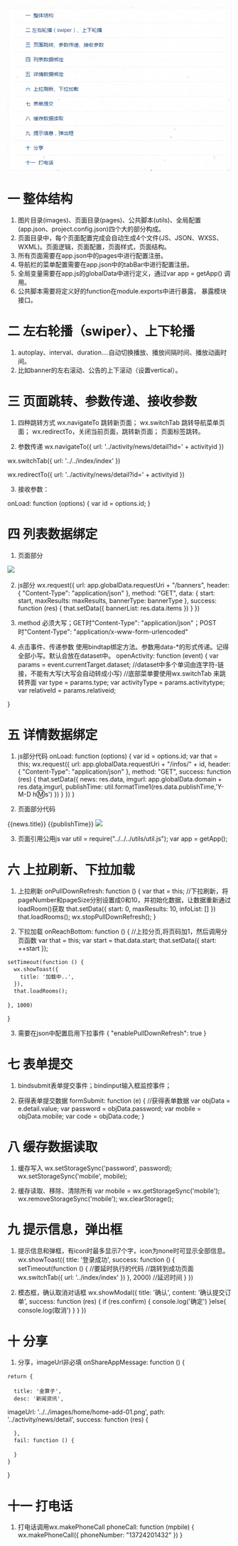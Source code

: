 ![这里写图片描述](https://raw.githubusercontent.com/xiangyc/Document-library/master/image/%E5%B0%8F%E7%A8%8B%E5%BA%8F%E4%B8%80%E7%9A%84%E7%9B%AE%E5%BD%95.png)

一  整体结构
=====
  1. 图片目录(images)、页面目录(pages)、公共脚本(utils)、全局配置(app.json、project.config.json)四个大的部分构成。
  2. 页面目录中，每个页面配置完成会自动生成4个文件(JS、JSON、WXSS、WXML)。页面逻辑，页面配置，页面样式，页面结构。
  3. 所有页面需要在app.json中的pages中进行配置注册。
  4. 导航栏的菜单配置需要在app.json中的tabBar中进行配置注册。
  5. 全局变量需要在app.js的globalData中进行定义，通过var app =  getApp() 调用。
  6. 公共脚本需要将定义好的function在module.exports中进行暴露， 暴露模块接口。

二 左右轮播（swiper）、上下轮播
====
  1. autoplay、interval、duration....自动切换播放、播放间隔时间、播放动画时间。
  2. 比如banner的左右滚动、公告的上下滚动（设置vertical）。

三  页面跳转、参数传递、接收参数
====
  1. 四种跳转方式
wx.navigateTo   跳转新页面；
wx.switchTab 跳转导航菜单页面；
wx.redirectTo，关闭当前页面，跳转新页面；
<navigator> 页面标签跳转。

  2. 参数传递
wx.navigateTo({
      		url: '../activity/news/detail?id=' + activityid
        })

wx.switchTab({
url: '../../index/index'
       })

wx.redirectTo({
url: '../activity/news/detail?id=' + activityid
       })

<navigator url='../test/test'></navigator>

  3. 接收参数：

onLoad: function (options) {
   	 var id = options.id;
}


四  列表数据绑定
=====
  1.  页面部分
<block wx:for="{{bannerList}}" wx:key="{{banner}}">
       <swiper-item class="banner" >
          <image src="{{item.imgurl}}" data-activityType='{{item.activityType}}' data-relativeId='{{item.relativeId}}'   data-type='{{item.type}}' bindtap="openActivity"/>
       </swiper-item>
       </block>

  2.  js部分
wx.request({
       url: app.globalData.requestUri + "/banners",
       header: {
         "Content-Type": "application/json"
       },
       method: "GET",
       data: {
          start: start,
          maxResults: maxResults,
          bannerType: bannerType
       },
       success: function (res) {
         that.setData({
             bannerList: res.data.items
          })
        }
      })

  3.  method 必须大写；GET时"Content-Type": "application/json"；POST时"Content-Type": "application/x-www-form-urlencoded"

  4.  点击事件、传递参数
使用bindtap绑定方法。参数用data-*的形式传递。记得全部小写。默认会放在dataset中。
openActivity: function (event) {
    var params = event.currentTarget.dataset;
    //dataset中多个单词由连字符-链接，不能有大写(大写会自动转成小写)
    //底部菜单要使用wx.switchTab 来跳转界面
    var type = params.type;
    var activityType = params.activitytype;
    var relativeId = params.relativeid;

}


五  详情数据绑定
====
  1. js部分代码
onLoad: function (options) {
    var id = options.id;
    var that = this;
    wx.request({
      url: app.globalData.requestUri + "/infos/" + id,
      header: {
        "Content-Type": "application/json"
      },
      method: "GET",
      success: function (res) {
        that.setData({
          news: res.data,
          imgurl: app.globalData.domain + res.data.imgurl,
          publishTime: util.formatTime1(res.data.publishTime,'Y-M-D h:m:s')
        })
      }
    })
  }

  2.  页面部分代码
<view class='text1'>
  <text>{{news.title}}</text>
</view>

<view class='date1'>
  <text>{{publishTime}}</text>
</view>

<view class='img'>
  <image src="{{imgurl}}" class="image" />
</view>


  3.  页面引用公用js
var util = require("../../../utils/util.js");
var app = getApp();


六  上拉刷新、下拉加载
====
  1.  上拉刷新
onPullDownRefresh: function () {
    var that = this;
    //下拉刷新，将pageNumber和pageSize分别设置成0和10，并初始化数据，让数据重新通过loadRoom()获取
    that.setData({
      start: 0,
      maxResults: 10,
      infoList: []
    })
    that.loadRooms();
    wx.stopPullDownRefresh();
  }

  2.  下拉加载
onReachBottom: function () {
    //上拉分页,将页码加1，然后调用分页函数
    var that = this;
    var start = that.data.start;
    that.setData({
      start: ++start
    });

    setTimeout(function () {
      wx.showToast({
        title: '加载中..',
      }),
      that.loadRooms();

    }, 1000)
  }

  3.  需要在json中配置启用下拉事件
{
  "enablePullDownRefresh": true
}


七  表单提交
====
  1. bindsubmit表单提交事件；bindinput输入框监控事件；

  2. 获得表单提交数据
formSubmit: function (e) {
    //获得表单数据
    var objData = e.detail.value;
    var password = objData.password;
    var mobile = objData.mobile;
    var code = objData.code;
}


八  缓存数据读取
====
  1.  缓存写入
wx.setStorageSync('password', password);
      wx.setStorageSync('mobile', mobile);

  2.  缓存读取、移除、清除所有
var mobile = wx.getStorageSync('mobile'); 
wx.removeStorageSync('mobile');
wx.clearStorage();


九  提示信息，弹出框
==
  1.  提示信息和弹框，有icon时最多显示7个字，icon为none时可显示全部信息。
wx.showToast({
              title: '登录成功',
              success: function () {
                setTimeout(function () {
                  //要延时执行的代码
                  //跳转到成功页面
                  wx.switchTab({
                    url: '../index/index'
                  })
                }, 2000) //延迟时间
              }
            })

  2.  模态框，确认取消对话框
wx.showModal({
            title: '确认',
            content: '确认提交订单',
            success: function (res) {
                if (res.confirm) {
                    console.log('确定')
                }else{
                   console.log(取消')
                }
            }
        })

十  分享
==
  1. 分享，imageUrl非必填
onShareAppMessage: function () {

    return {

      title: '金算子',
      desc: '新闻资讯',
imageUrl: '../../images/home/home-add-01.png',
      path: '../activity/news/detail',
      success: function (res) {

      },
      fail: function () {

      }
    }
  }


十一  打电话
==
  1. 打电话调用wx.makePhoneCall
phoneCall: function (mpbile) {
    wx.makePhoneCall({
      phoneNumber: "13724201432"
    })
  }
